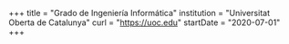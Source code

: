+++
title = "Grado de Ingeniería Informática"
institution = "Universitat Oberta de Catalunya"
curl = "https://uoc.edu"
startDate = "2020-07-01"
+++